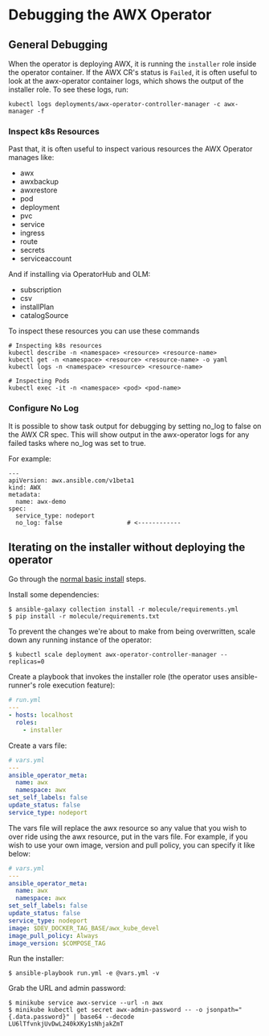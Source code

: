 # Debugging the AWX Operator

## General Debugging

When the operator is deploying AWX, it is running the `installer` role inside the operator container. If the AWX CR's status is `Failed`, it is often useful to look at the awx-operator container logs, which shows the output of the installer role. To see these logs, run:

```
kubectl logs deployments/awx-operator-controller-manager -c awx-manager -f
```

### Inspect k8s Resources

Past that, it is often useful to inspect various resources the AWX Operator manages like:
* awx
* awxbackup
* awxrestore
* pod
* deployment
* pvc
* service
* ingress
* route
* secrets
* serviceaccount

And if installing via OperatorHub and OLM:
* subscription
* csv
* installPlan
* catalogSource

To inspect these resources you can use these commands

```
# Inspecting k8s resources
kubectl describe -n <namespace> <resource> <resource-name>
kubectl get -n <namespace> <resource> <resource-name> -o yaml
kubectl logs -n <namespace> <resource> <resource-name>

# Inspecting Pods
kubectl exec -it -n <namespace> <pod> <pod-name>
```


### Configure No Log

It is possible to show task output for debugging by setting no_log to false on the AWX CR spec.
This will show output in the awx-operator logs for any failed tasks where no_log was set to true.

For example:

```
---
apiVersion: awx.ansible.com/v1beta1
kind: AWX
metadata:
  name: awx-demo
spec:
  service_type: nodeport
  no_log: false                  # <------------

```

## Iterating on the installer without deploying the operator

Go through the [normal basic install](https://github.com/ansible/awx-operator/blob/devel/README.md#basic-install) steps.

Install some dependencies:

```
$ ansible-galaxy collection install -r molecule/requirements.yml
$ pip install -r molecule/requirements.txt
```

To prevent the changes we're about to make from being overwritten, scale down any running instance of the operator:

```
$ kubectl scale deployment awx-operator-controller-manager --replicas=0
```

Create a playbook that invokes the installer role (the operator uses ansible-runner's role execution feature):

```yaml
# run.yml
---
- hosts: localhost
  roles:
    - installer
```

Create a vars file:

```yaml
# vars.yml
---
ansible_operator_meta:
  name: awx
  namespace: awx
set_self_labels: false
update_status: false
service_type: nodeport
```
The vars file will replace the awx resource so any value that you wish to over ride using the awx resource, put in the vars file. For example, if you wish to use your own image, version and pull policy, you can specify it like below:

```yaml
# vars.yml
---
ansible_operator_meta:
  name: awx
  namespace: awx
set_self_labels: false
update_status: false
service_type: nodeport
image: $DEV_DOCKER_TAG_BASE/awx_kube_devel
image_pull_policy: Always
image_version: $COMPOSE_TAG
```

Run the installer:

```
$ ansible-playbook run.yml -e @vars.yml -v
```

Grab the URL and admin password:

```
$ minikube service awx-service --url -n awx
$ minikube kubectl get secret awx-admin-password -- -o jsonpath="{.data.password}" | base64 --decode
LU6lTfvnkjUvDwL240kXKy1sNhjakZmT
```
